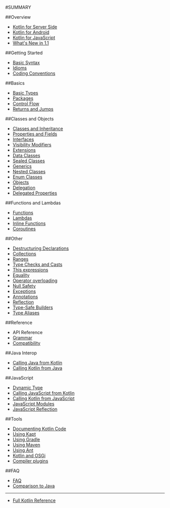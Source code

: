 #SUMMARY

##Overview

* [Kotlin for Server Side](server-overview.md)
* [Kotlin for Android](android-overview.md)
* [Kotlin for JavaScript](js-overview.md)
* [What's New in 1.1](whatsnew11.md)

##Getting Started

* [Basic Syntax](basic-syntax.md)
* [Idioms](idioms.md)
* [Coding Conventions](coding-conventions.md)

##Basics

* [Basic Types](basic-types.md)
* [Packages](packages.md)
* [Control Flow](control-flow.md)
* [Returns and Jumps](returns.md)

##Classes and Objects

* [Classes and Inheritance](classes.md)
* [Properties and Fields](properties.md)
* [Interfaces](interfaces.md)
* [Visibility Modifiers](visibility-modifiers.md)
* [Extensions](extensions.md)
* [Data Classes](data-classes.md)
* [Sealed Classes](sealed-classes.md)
* [Generics](generics.md)
* [Nested Classes](nested-classes.md)
* [Enum Classes](enum-classes.md)
* [Objects](object-declarations.md)
* [Delegation](delegation.md)
* [Delegated Properties](delegated-properties.md)

##Functions and Lambdas

* [Functions](functions.md)
* [Lambdas](lambdas.md)
* [Inline Functions](inline-functions.md)
* [Coroutines](coroutines.md)

##Other

* [Destructuring Declarations](multi-declarations.md)
* [Collections](collections.md)
* [Ranges](ranges.md)
* [Type Checks and Casts](typecasts.md)
* [This expressions](this-expressions.md)
* [Equality](equality.md)
* [Operator overloading](operator-overloading.md)
* [Null Safety](null-safety.md)
* [Exceptions](exceptions.md)
* [Annotations](annotations.md)
* [Reflection](reflection.md)
* [Type-Safe Builders](type-safe-builders.md)
* [Type Aliases](type-aliases.md)

##Reference
* API Reference
* [Grammar](grammar.md)
* [Compatibility](compatibility.md)

##Java Interop

* [Calling Java from Kotlin](java-interop.md)
* [Calling Kotlin from Java](java-to-kotlin-interop.md)

##JavaScript

* [Dynamic Type](dynamic-type.md)
* [Calling JavaScript from Kotlin](js-interop.md)
* [Calling Kotlin from JavaScript](js-to-kotlin-interop.md)
* [JavaScript Modules](js-modules.md)
* [JavaScript Reflection](js-reflection.md)

##Tools

* [Documenting Kotlin Code](kotlin-doc.md)
* [Using Kapt](kapt.md)
* [Using Gradle](using-gradle.md)
* [Using Maven](using-maven.md)
* [Using Ant](using-ant.md)
* [Kotlin and OSGi](kotlin-osgi.md)
* [Compiler plugins](compiler-plugins.md)

##FAQ

* [FAQ](faq.md)
* [Comparison to Java](comparation-to-java.md)

---

* [Full Kotlin Reference](https://jiek.gitbooks.io/kotlin-reference/content/zh/assets/kotlin-docs-cn.pdf)